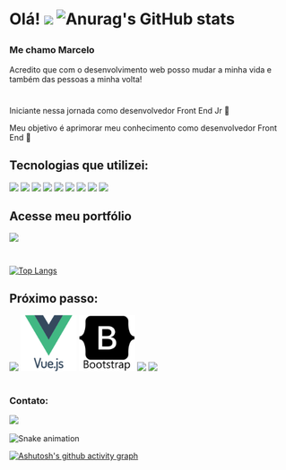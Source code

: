 #   <p> Olá! <img src="https://c.tenor.com/FfkOnaJiADQAAAAC/the-mandalorian-luke-skywalker.gif"   width='100'/> ![Anurag's GitHub stats](https://github-readme-stats.vercel.app/api?username=Riquecelo&show_icons=true&theme=&hide=issues) <p/>

### Me chamo Marcelo 
Acredito que com o desenvolvimento web posso mudar a minha vida e também das pessoas a minha volta!
#
Iniciante nessa jornada como desenvolvedor Front End Jr  🚀

Meu objetivo é aprimorar meu conhecimento como desenvolvedor Front End :dart:

## Tecnologias que utilizei: ##
<!-- in your header -->

<img src="https://img.shields.io/badge/-HTML5-black?style=for-the-badge&logo=html5&color=e0e0e0" width='102'/> <img src="https://img.shields.io/badge/-CSS3-black?style=for-the-badge&logo=css3&color=e0e0e0&logoColor=1572B6" width='88'/>
<img src="https://img.shields.io/badge/-SASS-Gray?style=for-the-badge&logo=sass&color=e0e0e0" width='90'/>
<img src="https://img.shields.io/badge/-JavaScript-black?style=for-the-badge&logo=javascript&color=e0e0e0" width='144'/>
<img src="https://img.shields.io/badge/-Jquery-Gray?style=for-the-badge&logo=jquery&color=e0e0e0&logoColor=0769AD" width='110'/>
<img src="https://img.shields.io/badge/-React-Gray?style=for-the-badge&logo=react&color=e0e0e0" width='100'/>
<img src="https://img.shields.io/badge/-Nodejs-Gray?style=for-the-badge&logo=nodedotjs&color=e0e0e0" width='110'/>
<img src="https://img.shields.io/badge/-Git-black?style=for-the-badge&logo=Git&color=e0e0e0" width='78'/>
<img src="https://img.shields.io/badge/-Vtex-Gray?style=for-the-badge&logo=vtex&color=e0e0e0&logoColor=ED125F" width='78'/>

               

## Acesse meu portfólio
[![](https://img.shields.io/badge/ACESSAR%20-site-blue?style=for-the-badge&logo=googlechrome)](https://riquecelo.github.io/Portfolio/)

#
[![Top Langs](https://github-readme-stats.vercel.app/api/top-langs/?username=Riquecelo)](https://github.com/Riquecelo/github-readme-stats) 



## Próximo passo: ##
<img src="https://cdn.jsdelivr.net/gh/devicons/devicon/icons/react/react-original-wordmark.svg" heigth='100' width='100'/> <img src="https://raw.githubusercontent.com/devicons/devicon/master/icons/vuejs/vuejs-original-wordmark.svg" heigth='100' width='100'/> <img src="https://raw.githubusercontent.com/devicons/devicon/master/icons/bootstrap/bootstrap-plain-wordmark.svg" heigth='100' width='100'/> <img src="https://cdn.jsdelivr.net/gh/devicons/devicon/icons/nodejs/nodejs-original-wordmark.svg" heigth='150' width='150'/> <img src="https://cdn.jsdelivr.net/gh/devicons/devicon/icons/python/python-original.svg" heigth='100' width='100'/>

# 
### Contato:   

<a href="https://www.linkedin.com/in/marcelosantos11" > 
  <img src="https://img.shields.io/badge/linkedin-%230077B5.svg?style=for-the-badge&logo=linkedin&logoColor=white"> 
</a>


<div>

 ![Snake animation](https://github.com/Riquecelo/Riquecelo/blob/output/github-contribution-grid-snake.svg)

</div>

[![Ashutosh's github activity graph](https://activity-graph.herokuapp.com/graph?username=Riquecelo&theme=github-light)](https://github.com/Riquecelo/github-readme-activity-graph)

